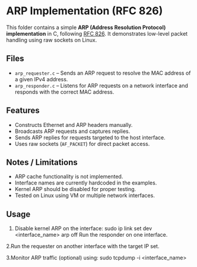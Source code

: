 # ARP Implementation (RFC 826)

This folder contains a simple **ARP (Address Resolution Protocol) implementation** in C, following [RFC 826](https://datatracker.ietf.org/doc/html/rfc826). It demonstrates low-level packet handling using raw sockets on Linux.  

## Files

- `arp_requester.c` – Sends an ARP request to resolve the MAC address of a given IPv4 address.  
- `arp_responder.c` – Listens for ARP requests on a network interface and responds with the correct MAC address.  

## Features

- Constructs Ethernet and ARP headers manually.  
- Broadcasts ARP requests and captures replies.  
- Sends ARP replies for requests targeted to the host interface.  
- Uses raw sockets (`AF_PACKET`) for direct packet access.  

## Notes / Limitations

- ARP cache functionality is not implemented.  
- Interface names are currently hardcoded in the examples.  
- Kernel ARP should be disabled for proper testing.  
- Tested on Linux using VM or multiple network interfaces.  

## Usage 

1. Disable kernel ARP on the interface:
   sudo ip link set dev <interface_name> arp off
   Run the responder on one interface.

2.Run the requester on another interface with the target IP set.

3.Monitor ARP traffic (optional) using:
sudo tcpdump -i <interface_name>
